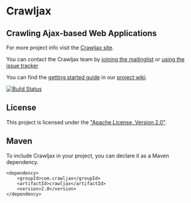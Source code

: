 Crawljax
========

Crawling Ajax-based Web Applications 
------------------------------------

For more project info visit the [Crawljax site](http://crawljax.github.com).

You can contact the Crawljax team by [joining the mailinglist](http://groups.google.com/group/crawljax) or [using the issue tracker](https://github.com/crawljax/crawljax/issues)

You can find the [getting started guide](https://github.com/crawljax/crawljax/wiki/Getting-started) in our [project wiki](https://github.com/crawljax/crawljax/wiki/). 

[![Build Status](https://travis-ci.org/crawljax/crawljax.png)](https://travis-ci.org/crawljax/crawljax)

License
-------

This project is licensed under the ["Apache License, Version 2.0"](https://github.com/crawljax/crawljax/blob/master/LICENSE).

Maven
-----
To include Crawljax in your project, you can declare it as a Maven dependency.

	<dependency>
    	<groupId>com.crawljax</groupId>
	    <artifactId>crawljax</artifactId>
    	<version>2.0</version>
	</dependency>

